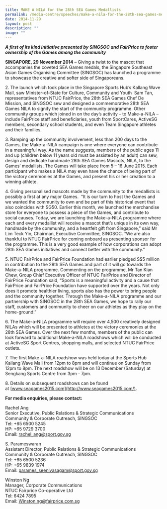 ```yaml
---
title: MAKE A NILA for the 28th SEA Games Medallists
permalink: /media-centre/speeches/make-a-nila-for-the-28th-sea-games-medallists/
date: 2014-11-29
layout: post
description: ""
image: ""
---
```

**_A first of its kind initiative presented by SINGSOC and FairPrice to foster ownership of the Games among the community_**

**SINGAPORE, 29 November 2014** – Giving a twist to the mascot that accompanies the coveted SEA Games medals, the Singapore Southeast Asian Games Organising Committee (SINGSOC) has launched a programme to showcase the creative and softer side of Singaporeans.

2\. The launch which took place in the Singapore Sports Hub’s Kallang Wave Mall, saw Minister-of-State for Culture, Community and Youth  Sam Tan, representatives from NTUC FairPrice, the 28th SEA Games Chef De Mission, and SINGSOC sew and designed a commemorative 28th SEA Games NILA to signify the start of the community programme. Other community groups which joined in on the day’s activity – to Make-a-NILA – include FairPrice staff and beneficiaries, youth from SportCares, ActiveSG members, secondary school students, and even Team Singapore athletes and their families. 

3\. Ramping up the community involvement, less than 200 days to the Games, the Make-a-NILA campaign is one where everyone can contribute in a meaningful way. As the name suggests, members of the public ages 11 and up (children below 11 years old must be assisted by an adult) can sew, design and dedicate handmade 28th SEA Games Mascots, NILA, to the Games’ medallists. The Games will take place from 5 – 16 June 2015. Each participant who makes a NILA may even have the chance of being part of the victory ceremonies at the Games, and present his or her creation to a winning athlete.

4\. Giving personalised mascots made by the community to the medallists is possibly a first at any major Games.  “It is our turn to host the Games and we wanted the community to own and be part of this historical event that also coincides with SG50. Earlier this month, we launched the merchandise store for everyone to possess a piece of the Games, and contribute to social causes. Today, we are launching the Make-a-NILA programme where each and every medallist will receive a mascot that’s unique in its own way, handmade by the community, and a heartfelt gift from Singapore,” said Mr Lim Teck Yin, Chairman, Executive Committee, SINGSOC. “We are also thankful to NTUC FairPrice for coming onboard as presenting sponsor for the programme. This is a very good example of how corporations can adopt 28th SEA Games initiatives and connect better with the community.”

5\. NTUC FairPrice and FairPrice Foundation had earlier pledged S$5 million in contribution to the 28th SEA Games and part of it will go towards the Make-a-NILA programme. Commenting on the programme, Mr Tan Kian Chew, Group Chief Executive Officer of NTUC FairPrice and Director of FairPrice Foundation said, “Sports is a meaningful activity and a cause that FairPrice and FairPrice Foundation have supported over the years. Not only does it promote healthier living, sports also has the power to bring people and the community together. Through the Make-a-NILA programme and our partnership with SINGSOC in the 28th SEA Games, we hope to rally our staff, customers and community to cheer on our athletes as they play on the home-ground.”

6\. The Make-a-NILA programme will require over 4,500 creatively designed NILAs which will be presented to athletes at the victory ceremonies at the 28th SEA Games. Over the next few months, members of the public can look forward to additional Make-a-NILA roadshows which will be conducted at ActiveSG Sport Centres, shopping malls, and selected NTUC FairPrice outlets. 

7\. The first Make-a-NILA roadshow was held today at the Sports Hub Kallang Wave Mall from 12pm to 8pm and will continue on Sunday from 12pm to 8pm. The next roadshow will be on 13 December (Saturday) at Sengkang Sports Centre from 3pm - 7pm.

8\. Details on subsequent roadshows can be found at [www.seagames2015.com](http://www.seagames2015.com/).

**For media enquiries, please contact:**

Rachel Ang  
Senior Executive, Public Relations & Strategic Communications  
Community & Corporate Outreach, SINGSOC  
Tel: +65 6500 5245  
HP: +65 9729 3700  
Email: [rachel\_ang@sport.gov.sg](mailto:rachel_ang@sport.gov.sg)

S. Parameswaran  
Assistant Director, Public Relations & Strategic Communications  
Community & Corporate Outreach, SINGSOC  
Tel: +65 6500 5236  
HP: +65 9839 1974  
Email: [parames_seenivasagam@sport.gov.sg](mailto:parames_seenivasagam@sport.gov.sg)

Winston Ng  
Manager, Corporate Communications  
NTUC Fairprice Co-operative Ltd  
Tel: 6424 7895  
Email: [Winston.ng@fairprice.com.sg](mailto:Winston.ng@fairprice.com.sg)